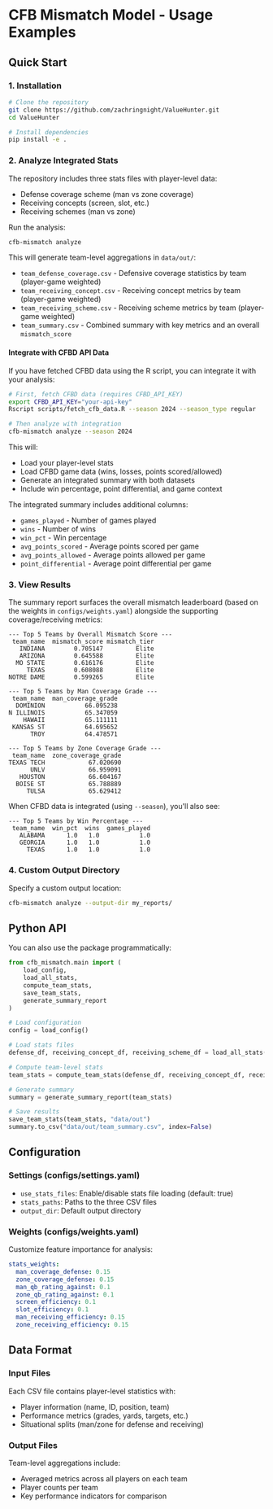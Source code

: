 # CFB Mismatch Model - Usage Examples

## Quick Start

### 1. Installation

```bash
# Clone the repository
git clone https://github.com/zachringnight/ValueHunter.git
cd ValueHunter

# Install dependencies
pip install -e .
```

### 2. Analyze Integrated Stats

The repository includes three stats files with player-level data:
- Defense coverage scheme (man vs zone coverage)
- Receiving concepts (screen, slot, etc.)
- Receiving schemes (man vs zone)

Run the analysis:

```bash
cfb-mismatch analyze
```

This will generate team-level aggregations in `data/out/`:
- `team_defense_coverage.csv` - Defensive coverage statistics by team (player-game weighted)
- `team_receiving_concept.csv` - Receiving concept metrics by team (player-game weighted)
- `team_receiving_scheme.csv` - Receiving scheme metrics by team (player-game weighted)
- `team_summary.csv` - Combined summary with key metrics and an overall `mismatch_score`

#### Integrate with CFBD API Data

If you have fetched CFBD data using the R script, you can integrate it with your analysis:

```bash
# First, fetch CFBD data (requires CFBD_API_KEY)
export CFBD_API_KEY="your-api-key"
Rscript scripts/fetch_cfb_data.R --season 2024 --season_type regular

# Then analyze with integration
cfb-mismatch analyze --season 2024
```

This will:
- Load your player-level stats
- Load CFBD game data (wins, losses, points scored/allowed)
- Generate an integrated summary with both datasets
- Include win percentage, point differential, and game context

The integrated summary includes additional columns:
- `games_played` - Number of games played
- `wins` - Number of wins
- `win_pct` - Win percentage
- `avg_points_scored` - Average points scored per game
- `avg_points_allowed` - Average points allowed per game
- `point_differential` - Average point differential per game

### 3. View Results

The summary report surfaces the overall mismatch leaderboard (based on the weights in
`configs/weights.yaml`) alongside the supporting coverage/receiving metrics:

```
--- Top 5 Teams by Overall Mismatch Score ---
 team_name  mismatch_score mismatch_tier
   INDIANA        0.705147         Elite
   ARIZONA        0.645588         Elite
  MO STATE        0.616176         Elite
     TEXAS        0.608088         Elite
NOTRE DAME        0.599265         Elite

--- Top 5 Teams by Man Coverage Grade ---
 team_name  man_coverage_grade
  DOMINION           66.095238
N ILLINOIS           65.347059
    HAWAII           65.111111
 KANSAS ST           64.695652
      TROY           64.478571

--- Top 5 Teams by Zone Coverage Grade ---
 team_name  zone_coverage_grade
TEXAS TECH            67.020690
      UNLV            66.959091
   HOUSTON            66.604167
  BOISE ST            65.788889
     TULSA            65.629412
```

When CFBD data is integrated (using `--season`), you'll also see:

```
--- Top 5 Teams by Win Percentage ---
 team_name  win_pct  wins  games_played
   ALABAMA      1.0   1.0           1.0
   GEORGIA      1.0   1.0           1.0
     TEXAS      1.0   1.0           1.0
```

### 4. Custom Output Directory

Specify a custom output location:

```bash
cfb-mismatch analyze --output-dir my_reports/
```

## Python API

You can also use the package programmatically:

```python
from cfb_mismatch.main import (
    load_config,
    load_all_stats,
    compute_team_stats,
    save_team_stats,
    generate_summary_report
)

# Load configuration
config = load_config()

# Load stats files
defense_df, receiving_concept_df, receiving_scheme_df = load_all_stats(config)

# Compute team-level stats
team_stats = compute_team_stats(defense_df, receiving_concept_df, receiving_scheme_df)

# Generate summary
summary = generate_summary_report(team_stats)

# Save results
save_team_stats(team_stats, "data/out")
summary.to_csv("data/out/team_summary.csv", index=False)
```

## Configuration

### Settings (configs/settings.yaml)

- `use_stats_files`: Enable/disable stats file loading (default: true)
- `stats_paths`: Paths to the three CSV files
- `output_dir`: Default output directory

### Weights (configs/weights.yaml)

Customize feature importance for analysis:

```yaml
stats_weights:
  man_coverage_defense: 0.15
  zone_coverage_defense: 0.15
  man_qb_rating_against: 0.1
  zone_qb_rating_against: 0.1
  screen_efficiency: 0.1
  slot_efficiency: 0.1
  man_receiving_efficiency: 0.15
  zone_receiving_efficiency: 0.15
```

## Data Format

### Input Files

Each CSV file contains player-level statistics with:
- Player information (name, ID, position, team)
- Performance metrics (grades, yards, targets, etc.)
- Situational splits (man/zone for defense and receiving)

### Output Files

Team-level aggregations include:
- Averaged metrics across all players on each team
- Player counts per team
- Key performance indicators for comparison
